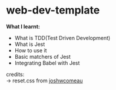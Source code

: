 # web-dev-template

**What I learnt:**
- What is TDD(Test Driven Development)  
- What is Jest  
- How to use it  
- Basic matchers of Jest  
- Integrating Babel with Jest 

credits:  
-> reset.css from [joshwcomeau](https://www.joshwcomeau.com/css/custom-css-reset/)
